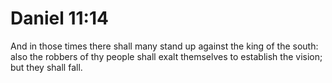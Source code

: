 # Daniel 11:14

And in those times there shall many stand up against the king of the south: also the robbers of thy people shall exalt themselves to establish the vision; but they shall fall.